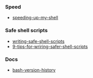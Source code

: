 ### Speed
- [speeding-up-my-shell](https://callmemaru.com/posts/speeding-up-my-shell/)
### Safe shell scripts
- [writing-safe-shell-scripts](https://sipb.mit.edu/doc/safe-shell/)
- [9-tips-for-wriring-safer-shell-scripts](https://belief-driven-design.com/9-tips-safer-shell-scripts-5b8d6afd618/)
### Docs
- [bash-version-history](https://mywiki.wooledge.org/BashFAQ/061)

